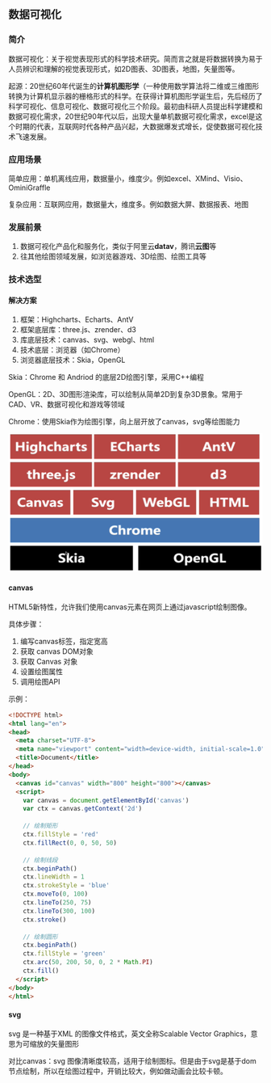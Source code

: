 ## 数据可视化

### 简介

数据可视化：关于视觉表现形式的科学技术研究。简而言之就是将数据转换为易于人员辨识和理解的视觉表现形式，如2D图表、3D图表，地图，矢量图等。

起源：20世纪60年代诞生的**计算机图形学**（一种使用数学算法将二维或三维图形转换为计算机显示器的栅格形式的科学。在获得计算机图形学诞生后，先后经历了科学可视化、信息可视化、数据可视化三个阶段。最初由科研人员提出科学建模和数据可视化需求，20世纪90年代以后，出现大量单机数据可视化需求，excel是这个时期的代表，互联网时代各种产品兴起，大数据爆发式增长，促使数据可视化技术飞速发展。

### 应用场景

简单应用：单机离线应用，数据量小，维度少。例如excel、XMind、Visio、OminiGraffle

复杂应用：互联网应用，数据量大，维度多。例如数据大屏、数据报表、地图

### 发展前景

1. 数据可视化产品化和服务化，类似于阿里云**datav**，腾讯**云图**等
2. 往其他绘图领域发展，如浏览器游戏、3D绘图、绘图工具等

### 技术选型

#### 解决方案

1. 框架：Highcharts、Echarts、AntV
2. 框架底层库：three.js、zrender、d3
3. 库底层技术：canvas、svg、webgl、html
4. 技术底层：浏览器（如Chrome）
5. 浏览器底层技术：Skia，OpenGL

Skia：Chrome 和 Andriod 的底层2D绘图引擎，采用C++编程

OpenGL：2D、3D图形渲染库，可以绘制从简单2D到复杂3D景象。常用于CAD、VR、数据可视化和游戏等领域

Chrome：使用Skia作为绘图引擎，向上层开放了canvas，svg等绘图能力

![image-20210317202434006](.\image-20210317202434006.png)

#### canvas

HTML5新特性，允许我们使用canvas元素在网页上通过javascript绘制图像。

具体步骤：

1. 编写canvas标签，指定宽高
2. 获取 canvas DOM对象
3. 获取 Canvas 对象
4. 设置绘图属性
5. 调用绘图API

示例：

```html
<!DOCTYPE html>
<html lang="en">
<head>
  <meta charset="UTF-8">
  <meta name="viewport" content="width=device-width, initial-scale=1.0">
  <title>Document</title>
</head>
<body>
  <canvas id="canvas" width="800" height="800"></canvas>
  <script>
    var canvas = document.getElementById('canvas')
    var ctx = canvas.getContext('2d')

    // 绘制矩形
    ctx.fillStyle = 'red'
    ctx.fillRect(0, 0, 50, 50)

    // 绘制线段
    ctx.beginPath()
    ctx.lineWidth = 1
    ctx.strokeStyle = 'blue'
    ctx.moveTo(0, 100)
    ctx.lineTo(250, 75)
    ctx.lineTo(300, 100)
    ctx.stroke()

    // 绘制圆形
    ctx.beginPath()
    ctx.fillStyle = 'green'
    ctx.arc(50, 200, 50, 0, 2 * Math.PI)
    ctx.fill()
  </script>
</body>
</html>
```

#### svg

svg 是一种基于XML 的图像文件格式，英文全称Scalable Vector Graphics，意思为可缩放的矢量图形

对比canvas：svg 图像清晰度较高，适用于绘制图标。但是由于svg是基于dom节点绘制，所以在绘图过程中，开销比较大，例如做动画会比较卡顿。

